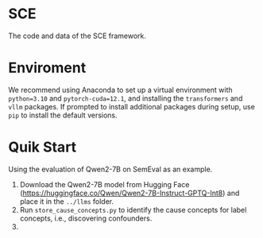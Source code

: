 # SCE
The code and data of the SCE framework.

# Enviroment
We recommend using Anaconda to set up a virtual environment with `python=3.10` and `pytorch-cuda=12.1`, and installing the `transformers` and `vllm` packages. If prompted to install additional packages during setup, use `pip` to install the default versions.

# Quik Start
Using the evaluation of Qwen2-7B on SemEval as an example.

1) Download the Qwen2-7B model from Hugging Face (https://huggingface.co/Qwen/Qwen2-7B-Instruct-GPTQ-Int8) and place it in the `../llms` folder.
2) Run `store_cause_concepts.py` to identify the cause concepts for label concepts, i.e., discovering confounders.
3) 
